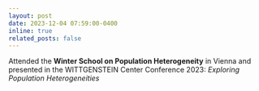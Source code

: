 ```yaml
---
layout: post
date: 2023-12-04 07:59:00-0400
inline: true
related_posts: false
---
```


Attended the <a href="https://www.oeaw.ac.at/vid/events/winter-school" style="color: inherit; text-decoration: none;">**Winter School on Population Heterogeneity**</a> in Vienna and presented in the WITTGENSTEIN Center Conference 2023: <a href="https://www.oeaw.ac.at/vid/events/calendar/conferences/exploring-population-heterogeneities" style="color: inherit; text-decoration: none;">*Exploring Population Heterogeneities*
